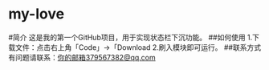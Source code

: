 # my-love
#简介 这是我的第一个GitHub项目，用于实现状态栏下沉功能。 
##如何使用 1.下载文件：点击右上角「Code」→「Download 
2.刷入模块即可运行。 
##联系方式 有问题请联系：你的邮箱379567382@qq.com
